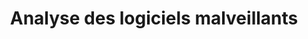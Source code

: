 ---
type: learning-path
title: Analyse des logiciels malveillants
description: Ce parcours d'apprentissage vous préparera à vous lancer dans l'aventure de l'analyse des logiciels malveillants. Notez qu'il s'agit de l'un des domaines de sécurité les plus difficiles à maîtriser, mais où vos avancées progressives donneront des résultats. L'objectif général de l'analyse des logiciels malveillants est de caractériser les nouveaux logiciels malveillants et les variantes existantes.
weight: 3
thumbnail: "3"
icon: forensics-fanatic
badge: Forensics Fanatic
color: "#FDA29B"
---